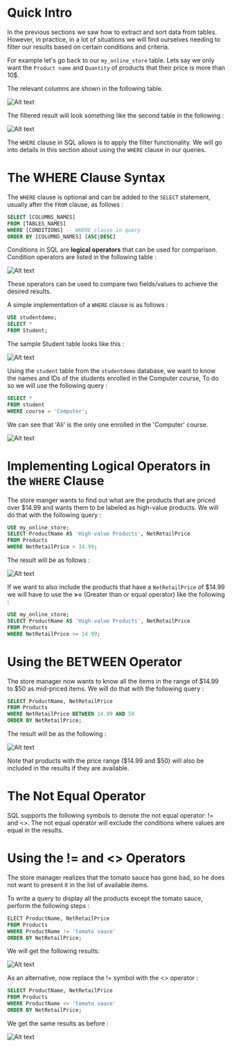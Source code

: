 # Quick Intro 

In the previous sections we saw how to extract and sort data from tables. However, in practice, in a lot of situations we will find ourselves needing to filter our results based on certain conditions and criteria. 

For example let's go back to our `my_online_store` table. Lets say we only want the `Product name` and `Quantity` of products that their price is more than 10$.

The relevant columns are shown in the following table. 

![Alt text](Images/FILTER_TABLE_ONE.png)

The filtered result will look something like the second table in the following :

![Alt text](Images/FILTER_TABLE_TWO.png)

The `WHERE` clause in SQL allows is to apply the filter functionality. We will go into details in this section about using the `WHERE` clause in our queries.

# The WHERE Clause Syntax

The `WHERE` clause is optional and can be added to the `SELECT` statement, usually after the `FROM` clause, as follows :

```SQL
SELECT [COLUMNS_NAMES]
FROM [TABLES_NAMES]
WHERE [CONDITIONS] -- WHERE clause in query
ORDER BY [COLUMNS_NAMES] [ASC|DESC]
```
Conditions in SQL are **logical operators** that can be used for comparison. Condition operators are listed in the following table :

![Alt text](Images/logical_operators.png)

These operators can be used to compare two fields/values to achieve the desired results.

A simple implementation of a `WHERE` clause is as follows :

```SQL
USE studentdemo;
SELECT *
FROM Student;
```

The sample Student table looks like this :

![Alt text](Images/student%20table.png)

Using the `student` table from the `studentdemo` database, we want to know the names and IDs of the students enrolled in the Computer course, To do so we will use the following query :

```SQL
SELECT *
FROM student
WHERE course = 'Computer';
```

We can see that 'Ali' is the only one enrolled in the 'Computer' course.

![Alt text](Images/ali%20in%20comp%20course.png)

# Implementing Logical Operators in the `WHERE` Clause

The store manger wants to find out what are the products that are priced over $14.99 and wants them to be labeled as high-value products. We will do that with the following query :

```SQL
USE my_online_store;
SELECT ProductName AS 'High-value Products', NetRetailPrice
FROM Products
WHERE NetRetailPrice > 14.99;
```

The result will be as follows :

![Alt text](Images/less%20than%201499.png)

If we want to also include the products that have a `NetRetailPrice` of $14.99 we will have to use the **>=** (Greater than or equal operator) like the following :

```SQL
USE my_online_store;
SELECT ProductName AS 'High-value Products', NetRetailPrice
FROM Products
WHERE NetRetailPrice >= 14.99;
```

# Using the BETWEEN Operator

The store manager now wants to know all the items in the range of $14.99 to $50 as mid-priced items. We will do that with the following query :

```SQL
SELECT ProductName, NetRetailPrice
FROM Products
WHERE NetRetailPrice BETWEEN 14.99 AND 50
ORDER BY NetRetailPrice;
```

The result will be as the following :
 
![Alt text](Images/between%20result.png)

Note that products with the price range ($14.99 and $50) will also be included in the results if they are available.

# The Not Equal Operator

SQL supports the following symbols to denote the not equal operator: != and <>. The not equal operator will exclude the conditions where values are equal in the results.

# Using the != and <> Operators

The store manager realizes that the tomato sauce has gone bad, so he does not want to present it in the list of available items. 

To write a query to display all the products except the tomato sauce, perform the following steps :

```SQL
ELECT ProductName, NetRetailPrice
FROM Products
WHERE ProductName != 'tomato sauce'
ORDER BY NetRetailPrice;
```

We will get the following results:

![Alt text](Images/no%20tomato.png)

As an alternative, now replace the != symbol with the <> operator :

```SQL
SELECT ProductName, NetRetailPrice
FROM Products
WHERE ProductName <> 'tomato sauce'
ORDER BY NetRetailPrice;
```

We get the same results as before : 

![Alt text](Images/same%20result.png)